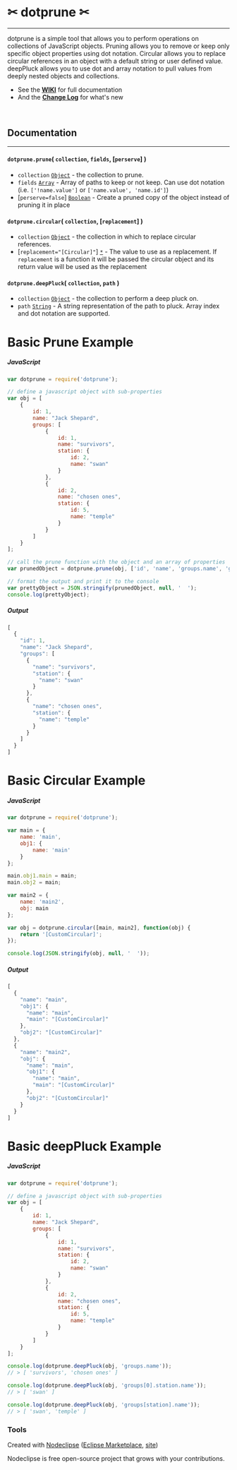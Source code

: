 

# ✂ dotprune ✂
---
dotprune is a simple tool that allows you to perform operations on collections of JavaScript objects. Pruning allows you to remove or keep only specific object properties using dot notation. Circular allows you to replace circular references in an object with a default string or user defined value. deepPluck allows you to use dot and array notation to pull values from deeply nested objects and collections.

* See the **[WIKI](https://github.com/bhoriuchi/dotprune/wiki)** for full documentation
* And the **[Change Log](https://github.com/bhoriuchi/dotprune/wiki/Change-Log)** for what's new

<br>

## Documentation
---
#### `dotprune.prune`( `collection`, `fields`, [`perserve`] )

* `collection` [`Object`](https://developer.mozilla.org/en-US/docs/Web/JavaScript/Reference/Global_Objects/Object) - the collection to prune.
* `fields` [`Array`](https://developer.mozilla.org/en-US/docs/Web/JavaScript/Reference/Global_Objects/Array) - Array of paths to keep or not keep. Can use dot notation (i.e. `['!name.value']` or `['name.value', 'name.id']`)
* [`perserve=false`] [`Boolean`](https://developer.mozilla.org/en-US/docs/Web/JavaScript/Reference/Global_Objects/Boolean) - Create a pruned copy of the object instead of pruning it in place


#### `dotprune.circular`( `collection`, [`replacement`] )

* `collection` [`Object`](https://developer.mozilla.org/en-US/docs/Web/JavaScript/Reference/Global_Objects/Object) - the collection in which to replace circular references.
* [`replacement="[Circular]"`] [`*`](https://developer.mozilla.org/en-US/docs/Web/JavaScript/Reference/Global_Objects) - The value to use as a replacement. If `replacement` is a function it will be passed the circular object and its return value will be used as the replacement


#### `dotprune.deepPluck`( `collection`, `path` )

* `collection` [`Object`](https://developer.mozilla.org/en-US/docs/Web/JavaScript/Reference/Global_Objects/Object) - the collection to perform a deep pluck on.
* `path` [`String`](https://developer.mozilla.org/en-US/docs/Web/JavaScript/Reference/Global_Objects/String) - A string representation of the path to pluck. Array index and dot notation are supported.



# Basic Prune Example

##### JavaScript
```js
var dotprune = require('dotprune');

// define a javascript object with sub-properties
var obj = [
    {
    	id: 1,
    	name: "Jack Shepard",
    	groups: [
    	    {
    	    	id: 1,
    	    	name: "survivors",
    	    	station: {
    	    		id: 2,
    	    		name: "swan"
    	    	}
    	    },
    	    {
    	    	id: 2,
    	    	name: "chosen ones",
    	    	station: {
    	    		id: 5,
    	    		name: "temple"
    	    	}
    	    }
    	]
    }
];

// call the prune function with the object and an array of properties
var prunedObject = dotprune.prune(obj, ['id', 'name', 'groups.name', 'groups.station.name']);

// format the output and print it to the console
var prettyObject = JSON.stringify(prunedObject, null, '  ');
console.log(prettyObject);

```

##### Output
```js
[
  {
    "id": 1,
    "name": "Jack Shepard",
    "groups": [
      {
        "name": "survivors",
        "station": {
          "name": "swan"
        }
      },
      {
        "name": "chosen ones",
        "station": {
          "name": "temple"
        }
      }
    ]
  }
]
```

# Basic Circular Example

##### JavaScript
```js
var dotprune = require('dotprune');

var main = {
    name: 'main',
    obj1: {
        name: 'main'
    }
};

main.obj1.main = main;
main.obj2 = main;

var main2 = {
    name: 'main2',
    obj: main
};

var obj = dotprune.circular([main, main2], function(obj) {
    return '[CustomCircular]';
});

console.log(JSON.stringify(obj, null, '  '));

```

##### Output
```js
[
  {
    "name": "main",
    "obj1": {
      "name": "main",
      "main": "[CustomCircular]"
    },
    "obj2": "[CustomCircular]"
  },
  {
    "name": "main2",
    "obj": {
      "name": "main",
      "obj1": {
        "name": "main",
        "main": "[CustomCircular]"
      },
      "obj2": "[CustomCircular]"
    }
  }
]
```

# Basic deepPluck Example

##### JavaScript
```js
var dotprune = require('dotprune');

// define a javascript object with sub-properties
var obj = [
    {
    	id: 1,
    	name: "Jack Shepard",
    	groups: [
    	    {
    	    	id: 1,
    	    	name: "survivors",
    	    	station: {
    	    		id: 2,
    	    		name: "swan"
    	    	}
    	    },
    	    {
    	    	id: 2,
    	    	name: "chosen ones",
    	    	station: {
    	    		id: 5,
    	    		name: "temple"
    	    	}
    	    }
    	]
    }
];

console.log(dotprune.deepPluck(obj, 'groups.name'));
// > [ 'survivors', 'chosen ones' ]

console.log(dotprune.deepPluck(obj, 'groups[0].station.name'));
// > [ 'swan' ]

console.log(dotprune.deepPluck(obj, 'groups[station].name'));
// > [ 'swan', 'temple' ]

```


### Tools

Created with [Nodeclipse](https://github.com/Nodeclipse/nodeclipse-1)
 ([Eclipse Marketplace](http://marketplace.eclipse.org/content/nodeclipse), [site](http://www.nodeclipse.org))   

Nodeclipse is free open-source project that grows with your contributions.
